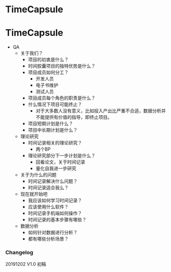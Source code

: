 # TimeCapsule
# TimeCapsule



- QA
  - 关于我们？
    - 项目的初衷是什么？
    - 时间胶囊项目的独特优势是什么？
    - 项目成员如何分工？
      - 开发人员
      - 电子书维护
      - 测试人员
    - 项目成员每个角色的职责是什么？
    - 什么情况下项目可能终止？
      - 对于大多数人没有意义，比如投入产出比严重不合适，数据分析并不能提供有价值的指导，即终止项目。
    - 项目短期计划是什么？
    - 项目中长期计划是什么？
  - 理论研究
    - 时间记录相关的理论研究？
      - 两个BP
    - 理论研究部分下一步计划是什么？
      - 回看论文，关于时间记录
      - 量化自我进一步研究
  - 关于为什么的问题
    - 时间记录解决什么问题？
    - 时间记录适合我么？
  - 现在就开始吧
    - 我应该如何学习时间记录？
    - 应该使用什么软件？
    - 时间记录手机端如何操作？
    - 时间记录的基本步骤有哪些？
  - 数据分析
    - 如何针对数据进行分析？
    - 都有哪些分析场景？



### Changelog

20191202 V1.0 初稿

